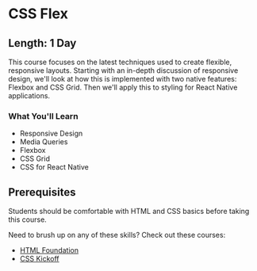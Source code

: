 CSS Flex
=======

## Length: 1 Day

This course focuses on the latest techniques used to create flexible, responsive layouts. Starting with an in-depth discussion of responsive design, we'll look at how this is implemented with two native features: Flexbox and CSS Grid. Then we'll apply this to styling for React Native applications.

### What You'll Learn

* Responsive Design
* Media Queries
* Flexbox
* CSS Grid
* CSS for React Native

## Prerequisites
Students should be comfortable with HTML and CSS basics before taking this course.

Need to brush up on any of these skills? Check out these courses:

* [HTML Foundation](#/info/html5-foundation)
* [CSS Kickoff](#/info/css-kickoff)
